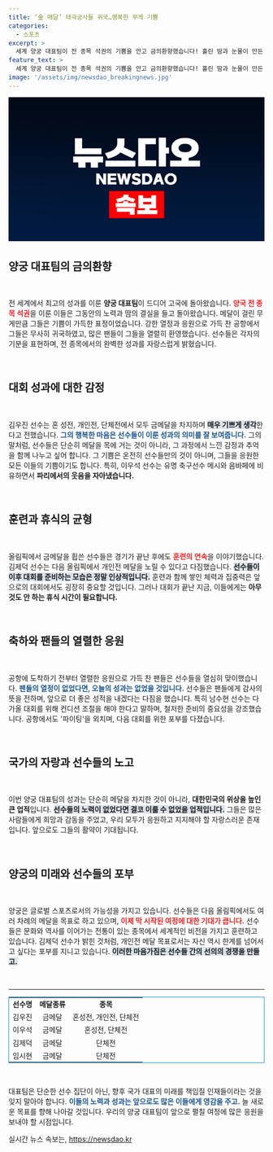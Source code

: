 ```yaml
---
title: ‘金 매달’ 태극궁사들 귀국…행복한 무게 기쁨
categories:
  - 스포츠
excerpt: >
  세계 양궁 대표팀이 전 종목 석권의 기쁨을 안고 금의환향했습니다! 흘린 땀과 눈물이 만든 성과의 무게를 즐기며, 선수들은 행복한 휴식을 계획하고 있습니다. 그들의 감동적인 귀환을 놓치지 마세요!
feature_text: >
  세계 양궁 대표팀이 전 종목 석권의 기쁨을 안고 금의환향했습니다! 흘린 땀과 눈물이 만든 성과의 무게를 즐기며, 선수들은 행복한 휴식을 계획하고 있습니다. 그들의 감동적인 귀환을 놓치지 마세요!
image: '/assets/img/newsdao_breakingnews.jpg'
---
```


<p><img src="/assets/img/newsdao_breakingnews.jpg" alt="ranknews 속보" /></p>

<h2 data-ke-size="size26">양궁 대표팀의 금의환향</h2>

<p data-ke-size="size16">&nbsp;</p> 

<p>전 세계에서 최고의 성과를 이룬 <b>양궁 대표팀</b>이 드디어 고국에 돌아왔습니다. <b><span style="color: #ee2323;">양국 전 종목 석권</span></b>을 이룬 이들은 그동안의 노력과 땀의 결실을 들고 돌아왔습니다. 메달이 걸린 무게만큼 그들은 기쁨이 가득한 표정이었습니다. 강한 열정과 응원으로 가득 찬 공항에서 그들은 무사히 귀국하였고, 많은 팬들이 그들을 열렬히 환영했습니다. 선수들은 각자의 기분을 표현하며, 전 종목에서의 완벽한 성과를 자랑스럽게 밝혔습니다.</p>

<p data-ke-size="size16">&nbsp;</p>

<h2 data-ke-size="size26">대회 성과에 대한 감정</h2>

<p data-ke-size="size16">&nbsp;</p>

<p>김우진 선수는 혼 성전, 개인전, 단체전에서 모두 금메달을 차지하며 <b><span style="background-color: #21538527;">매우 기쁘게 생각</span></b>한다고 전했습니다. <b><span style="color: #1a5490;">그의 행복한 마음은 선수들이 이룬 성과의 의미를 잘 보여줍니다.</span></b> 그의 말처럼, 선수들은 단순히 메달을 목에 거는 것이 아니라, 그 과정에서 느낀 감정과 추억을 함께 나누고 싶어 합니다. 그 기쁨은 온전히 선수들만의 것이 아니며, 그들을 응원한 모든 이들의 기쁨이기도 합니다. 특히, 이우석 선수는 유명 축구선수 메시와 음바페에 비유하면서 <b>파리에서의 웃음을 자아냈습니다.</b></p>

<p data-ke-size="size16">&nbsp;</p>

<h2 data-ke-size="size26">훈련과 휴식의 균형</h2>

<p data-ke-size="size16">&nbsp;</p>

<p>올림픽에서 금메달을 휩쓴 선수들은 경기가 끝난 후에도 <b><span style="color: #ee2323;">훈련의 연속</span></b>을 이야기했습니다. 김제덕 선수는 다음 올림픽에서 개인전 메달을 노릴 수 있다고 다짐했습니다. <b><span style="background-color: #21538527;">선수들이 이후 대회를 준비하는 모습은 정말 인상적입니다.</span></b> 훈련과 함께 쌓인 체력과 집중력은 앞으로의 대회에서도 굉장히 중요할 것입니다. 그러나 대회가 끝난 지금, 이들에게는 <b>아무것도 안 하는 휴식 시간이 필요합니다.</b></p>

<p data-ke-size="size16">&nbsp;</p>

<h2 data-ke-size="size26">축하와 팬들의 열렬한 응원</h2>

<p data-ke-size="size16">&nbsp;</p>

<p>공항에 도착하기 전부터 열렬한 응원으로 가득 찬 팬들은 선수들을 열심히 맞이했습니다. <b><span style="color: #1a5490;">팬들의 열정이 없었다면, 오늘의 성과는 없었을 것입니다.</span></b> 선수들은 팬들에게 감사의 뜻을 전하며, 앞으로 더 좋은 성적을 내겠다는 다짐을 했습니다. 특히 남수현 선수는 다가올 대회를 위해 컨디션 조절을 해야 한다고 말하며, 철저한 준비의 중요성을 강조했습니다. 공항에서도 '파이팅'을 외치며, 다음 대회를 위한 포부를 다졌습니다.</p>

<p data-ke-size="size16">&nbsp;</p>

<h2 data-ke-size="size26">국가의 자랑과 선수들의 노고</h2>

<p data-ke-size="size16">&nbsp;</p>

<p>이번 양궁 대표팀의 성과는 단순히 메달을 차지한 것이 아니라, <b>대한민국의 위상을 높인 큰 업적</b>입니다. <b><span style="background-color: #21538527;">선수들의 노력이 없었다면 결코 이룰 수 없었을 업적입니다.</span></b> 그들은 많은 사람들에게 희망과 감동을 주었고, 우리 모두가 응원하고 지지해야 할 자랑스러운 존재입니다. 앞으로도 그들의 활약이 기대됩니다.</p>

<p data-ke-size="size16">&nbsp;</p>

<h2 data-ke-size="size26">양궁의 미래와 선수들의 포부</h2>

<p data-ke-size="size16">&nbsp;</p>

<p>양궁은 글로벌 스포츠로서의 가능성을 가지고 있습니다. 선수들은 다음 올림픽에서도 여러 차례의 메달을 목표로 하고 있으며, <b><span style="color: #ee2323;">이제 막 시작된 여정에 대한 기대가 큽니다.</span></b> 선수들은 문화와 역사를 이어가는 전통이 있는 종목에서 세계적인 비전을 가지고 훈련하고 있습니다. 김제덕 선수가 밝힌 것처럼, 개인전 메달 목표로서는 자신 역시 한계를 넘어서고 싶다는 포부를 지니고 있습니다. <b><span style="background-color: #21538527;">이러한 마음가짐은 선수들 간의 선의의 경쟁을 만들고.</span></b></p>

<p data-ke-size="size16">&nbsp;</p>

<hr>

<table style="border-collapse: collapse; width: 100%; border: 1px solid #188FCE;">
    <tr>
        <td style="text-align: center; height: 17px;"><b>선수명</b></td>
        <td style="text-align: center; height: 17px;"><b>메달종류</b></td>
        <td style="text-align: center; height: 17px;"><b>종목</b></td>
    </tr>
    <tr>
        <td style="text-align: center; height: 17px;">김우진</td>
        <td style="text-align: center; height: 17px;">금메달</td>
        <td style="text-align: center; height: 17px;">혼성전, 개인전, 단체전</td>
    </tr>
    <tr>
        <td style="text-align: center; height: 17px;">이우석</td>
        <td style="text-align: center; height: 17px;">금메달</td>
        <td style="text-align: center; height: 17px;">혼성전, 단체전</td>
    </tr>
    <tr>
        <td style="text-align: center; height: 17px;">김제덕</td>
        <td style="text-align: center; height: 17px;">금메달</td>
        <td style="text-align: center; height: 17px;">단체전</td>
    </tr>
    <tr>
        <td style="text-align: center; height: 17px;">임시현</td>
        <td style="text-align: center; height: 17px;">금메달</td>
        <td style="text-align: center; height: 17px;">단체전</td>
    </tr>
</table>

<p data-ke-size="size16">&nbsp;</p>

<p>대표팀은 단순한 선수 집단이 아닌, 향후 국가 대표의 미래를 책임질 인재들이라는 것을 잊지 말아야 합니다. <b><span style="color: #1a5490;">이들의 노력과 성과는 앞으로도 많은 이들에게 영감을 주고.</span></b> 늘 새로운 목표를 향해 나아갈 것입니다. 우리의 양궁 대표팀이 앞으로 펼칠 여정에 많은 응원을 보내야 할 시점입니다.</p>
실시간 뉴스 속보는, <a href="https://newsdao.kr" rel="dofollow">https://newsdao.kr</a>


